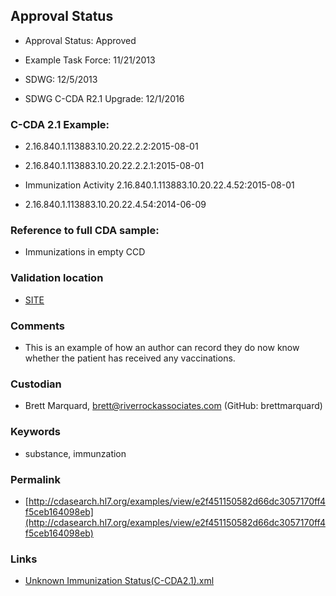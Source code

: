 ## Approval Status 

* Approval Status: Approved
* Example Task Force: 11/21/2013
* SDWG: 12/5/2013

* SDWG C-CDA R2.1 Upgrade: 12/1/2016    

### C-CDA 2.1 Example:

* 2.16.840.1.113883.10.20.22.2.2:2015-08-01

* 2.16.840.1.113883.10.20.22.2.2.1:2015-08-01

* Immunization Activity 2.16.840.1.113883.10.20.22.4.52:2015-08-01

* 2.16.840.1.113883.10.20.22.4.54:2014-06-09
### Reference to full CDA sample:
* Immunizations in empty CCD


### Validation location

* [SITE](https://site.healthit.gov/sandbox-ccda/ccda-validator)


### Comments

* This is an example of how an author can record they do now know whether the patient has received any vaccinations.
### Custodian

* Brett Marquard, brett@riverrockassociates.com (GitHub: brettmarquard)
### Keywords

* substance, immunzation

### Permalink

* [http://cdasearch.hl7.org/examples/view/e2f451150582d66dc3057170ff4f5ceb164098eb](http://cdasearch.hl7.org/examples/view/e2f451150582d66dc3057170ff4f5ceb164098eb)

### Links

* [Unknown Immunization Status(C-CDA2.1).xml](https://github.com/HL7/C-CDA-Examples/tree/master/Immunizations/Unknown%20Immunization%20Status/Unknown%20Immunization%20Status%28C-CDA2.1%29.xml)
